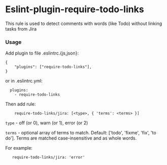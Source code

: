 # Eslint-plugin-require-todo-links

This rule is used to detect comments with words (like Todo) without linking tasks from Jira

### Usage

Add plugin to file .eslintrc.{js,json}:

```
{
    "plugins": ["require-todo-links"],
}
```

or in .eslintrc.yml:

```
  plugins:
    - require-todo-links
```

Then add rule:

```
    require-todo-links/jira: [<type>, { 'terms': <terms> }]
```

`type` - off (or 0), warn (or 1), error (or 2)

`terms` - optional array of terms to match. Default: ['todo', 'fixme', 'fix', 'to do']. Terms are matched case-insensitive and as whole words.

For example:

```
   require-todo-links/jira: 'error'
```
